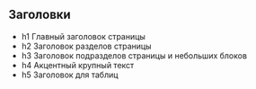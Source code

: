 ## Заголовки
- h1 Главный заголовок страницы
- h2 Заголовок разделов страницы
- h3 Заголовок подразделов страницы и небольших блоков
- h4 Акцентный крупный текст
- h5 Заголовок для таблиц
